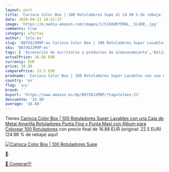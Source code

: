 ```yaml
---
layout: post
title: 'Carioca Color Box | 100 Rotuladores Supe al 24.98 % de rebaja'
date: 2020-09-23 10:52:27
image: 'https://m.media-amazon.com/images/I/51X8dKY5MAL._SL400_.jpg'
comments: true
category: ofertas
author: 'tole.es'
slug: 'B07VQJ2M9P-es Carioca Color Box | 100 Rotuladores Super Lavables con una...'
sku: 'B07VQJ2M9P-es'
tags: [ 'Accesorios de escritorio y productos de almacenamiento','Bolígrafos, lápices y útiles de escritura','Costura y manualidades','Dibujo','Estuches escolares','Hogar y cocina','Lápices','Marcadores','Material de oficina','Materiales de dibujo','Materiales, organizadores y dispensadores de escritorio','Oficina y papelería','Portaminas','Rotuladores y subrayadores','Subrayadores','colorear','rotuladores', ]
actualPrice: 16.88 EUR
currency: EUR
price: 16.88
comparePrice: 22.5 EUR
prodname: 'Carioca Color Box | 100 Rotuladores Super Lavables con una Caja de Metal Amarilla  Rotuladores Punta Fina y Punta Maxi con Álbum para Colorear  100 Rotuladores'
country: 'es'
flag: '🇪🇸'
brand: ''
buyurl: 'https://www.amazon.es/dp/B07VQJ2M9P/?tag=tolees-21'
descuento: '24.98'
average: '16.88'
---
```


Tienes [Carioca Color Box | 100 Rotuladores Super Lavables con una Caja de Metal Amarilla  Rotuladores Punta Fina y Punta Maxi con Álbum para Colorear  100 Rotuladores](https://www.amazon.es/dp/B07VQJ2M9P/?tag=tolees-21) con precio final de  16.88 EUR (original: 22.5 EUR) (24.98 %  de rebaja) aqui!

[![Carioca Color Box | 100 Rotuladores Supe](https://m.media-amazon.com/images/I/51X8dKY5MAL._SL400_.jpg)](https://www.amazon.es/dp/B07VQJ2M9P/?tag=tolees-21)

🔎:


[🛒 Comprar!!!](https://www.amazon.es/dp/B07VQJ2M9P/?tag=tolees-21)
